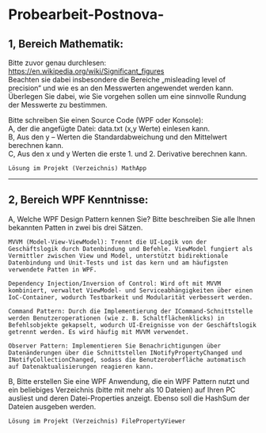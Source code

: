 # Probearbeit-Postnova-

## 1, Bereich Mathematik:
Bitte zuvor genau durchlesen: https://en.wikipedia.org/wiki/Significant_figures  
Beachten sie dabei insbesondere die Bereiche „misleading level of precision“ und wie es an den Messwerten angewendet werden kann.   
Überlegen Sie dabei, wie Sie vorgehen sollen um eine sinnvolle Rundung der Messwerte zu bestimmen.   

Bitte schreiben Sie einen Source Code (WPF oder Konsole):  
A,	der die angefügte Datei: data.txt (x,y Werte) einlesen kann.  
B,	Aus den y – Werten die Standardabweichung und den Mittelwert berechnen kann.  
C,	Aus den x und y Werten die erste 1. und 2. Derivative berechnen kann.

    Lösung im Projekt (Verzeichnis) MathApp
*****
##  2, Bereich WPF Kenntnisse: 
A, 	Welche WPF Design Pattern kennen Sie? Bitte beschreiben Sie alle Ihnen bekannten Patten in zwei bis drei Sätzen.
    
    MVVM (Model-View-ViewModel): Trennt die UI-Logik von der Geschäftslogik durch Datenbindung und Befehle. ViewModel fungiert als Vermittler zwischen View und Model, unterstützt bidirektionale Datenbindung und Unit-Tests und ist das kern und am häufigsten verwendete Patten in WPF.

    Dependency Injection/Inversion of Control: Wird oft mit MVVM kombiniert, verwaltet ViewModel- und Serviceabhängigkeiten über einen IoC-Container, wodurch Testbarkeit und Modularität verbessert werden.

    Command Pattern: Durch die Implementierung der ICommand-Schnittstelle werden Benutzeroperationen (wie z. B. Schaltflächenklicks) in Befehlsobjekte gekapselt, wodurch UI-Ereignisse von der Geschäftslogik getrennt werden. Es wird häufig mit MVVM verwendet.

    Observer Pattern: Implementieren Sie Benachrichtigungen über Datenänderungen über die Schnittstellen INotifyPropertyChanged und INotifyCollectionChanged, sodass die Benutzeroberfläche automatisch auf Datenaktualisierungen reagieren kann.
    
B, 	Bitte erstellen Sie eine WPF Anwendung, die ein WPF Pattern nutzt und ein beliebiges Verzeichnis (bitte mit mehr als 10 Dateien) auf Ihren PC ausliest und deren Datei-Properties anzeigt. Ebenso soll die HashSum der Dateien ausgeben werden.

    Lösung im Projekt (Verzeichnis) FilePropertyViewer

